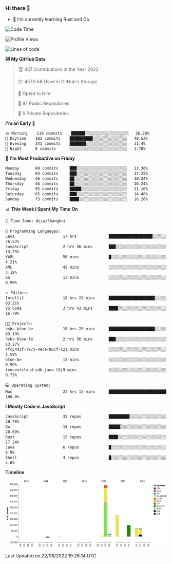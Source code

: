### Hi there 👋

- 🌱 I’m currently learning Rust and Go.

<!--START_SECTION:waka-->
![Code Time](http://img.shields.io/badge/Code%20Time-466%20hrs%2015%20mins-blue)

![Profile Views](http://img.shields.io/badge/Profile%20Views-0-blue)

![Lines of code](https://img.shields.io/badge/From%20Hello%20World%20I%27ve%20Written-900%20Thousand%20lines%20of%20code-blue)

**🐱 My GitHub Data** 

> 🏆 457 Contributions in the Year 2022
 > 
> 📦 457.5 kB Used in GitHub's Storage 
 > 
> 💼 Opted to Hire
 > 
> 📜 97 Public Repositories 
 > 
> 🔑 6 Private Repositories  
 > 
**I'm an Early 🐤** 

```text
🌞 Morning    118 commits    ██████░░░░░░░░░░░░░░░░░░░   26.28% 
🌆 Daytime    182 commits    ██████████░░░░░░░░░░░░░░░   40.53% 
🌃 Evening    141 commits    ███████░░░░░░░░░░░░░░░░░░   31.4% 
🌙 Night      8 commits      ░░░░░░░░░░░░░░░░░░░░░░░░░   1.78%

```
📅 **I'm Most Productive on Friday** 

```text
Monday       60 commits     ███░░░░░░░░░░░░░░░░░░░░░░   13.36% 
Tuesday      64 commits     ███░░░░░░░░░░░░░░░░░░░░░░   14.25% 
Wednesday    46 commits     ██░░░░░░░░░░░░░░░░░░░░░░░   10.24% 
Thursday     46 commits     ██░░░░░░░░░░░░░░░░░░░░░░░   10.24% 
Friday       95 commits     █████░░░░░░░░░░░░░░░░░░░░   21.16% 
Saturday     65 commits     ███░░░░░░░░░░░░░░░░░░░░░░   14.48% 
Sunday       73 commits     ████░░░░░░░░░░░░░░░░░░░░░   16.26%

```


📊 **This Week I Spent My Time On** 

```text
⌚︎ Time Zone: Asia/Shanghai

💬 Programming Languages: 
Java                     17 hrs              ███████████████████░░░░░░   76.53% 
JavaScript               2 hrs 56 mins       ███░░░░░░░░░░░░░░░░░░░░░░   13.23% 
YAML                     56 mins             █░░░░░░░░░░░░░░░░░░░░░░░░   4.21% 
XML                      42 mins             ░░░░░░░░░░░░░░░░░░░░░░░░░   3.18% 
Go                       13 mins             ░░░░░░░░░░░░░░░░░░░░░░░░░   0.99%

🔥 Editors: 
IntelliJ                 18 hrs 29 mins      ████████████████████░░░░░   83.21% 
VS Code                  3 hrs 43 mins       ████░░░░░░░░░░░░░░░░░░░░░   16.79%

🐱‍💻 Projects: 
hsbc-btoe-be             18 hrs 28 mins      ████████████████████░░░░░   83.19% 
hsbc-btoe-fe             2 hrs 56 mins       ███░░░░░░░░░░░░░░░░░░░░░░   13.27% 
4fc5442f-7975-48ca-86cf-c21 mins             ░░░░░░░░░░░░░░░░░░░░░░░░░   1.59% 
btoe-be                  13 mins             ░░░░░░░░░░░░░░░░░░░░░░░░░   0.99% 
tencentcloud-sdk-java [Gi9 mins              ░░░░░░░░░░░░░░░░░░░░░░░░░   0.73%

💻 Operating System: 
Mac                      22 hrs 13 mins      █████████████████████████   100.0%

```

**I Mostly Code in JavaScript** 

```text
JavaScript               32 repos            █████████░░░░░░░░░░░░░░░░   36.78% 
Go                       18 repos            █████░░░░░░░░░░░░░░░░░░░░   20.69% 
Rust                     15 repos            ████░░░░░░░░░░░░░░░░░░░░░   17.24% 
Java                     6 repos             █░░░░░░░░░░░░░░░░░░░░░░░░   6.9% 
Shell                    4 repos             █░░░░░░░░░░░░░░░░░░░░░░░░   4.6%

```


**Timeline**

![Chart not found](https://raw.githubusercontent.com/elton/elton/main/charts/bar_graph.png) 


 Last Updated on 22/06/2022 19:26:14 UTC
<!--END_SECTION:waka-->

<!--
**elton/elton** is a ✨ _special_ ✨ repository because its `README.md` (this file) appears on your GitHub profile.

Here are some ideas to get you started:

- 🔭 I’m currently working on ...
- 🌱 I’m currently learning ...
- 👯 I’m looking to collaborate on ...
- 🤔 I’m looking for help with ...
- 💬 Ask me about ...
- 📫 How to reach me: ...
- 😄 Pronouns: ...
- ⚡ Fun fact: ...
-->
